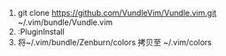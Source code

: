 1. git clone https://github.com/VundleVim/Vundle.vim.git ~/.vim/bundle/Vundle.vim
2. :PluginInstall
3. 将~/.vim/bundle/Zenburn/colors 拷贝至 ~/.vim/colors
